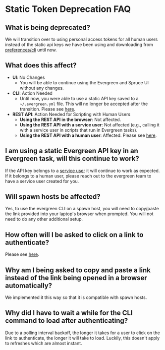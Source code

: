 # Static Token Deprecation FAQ

## What is being deprecated?

We will transition over to using personal access tokens for all human users instead of the static api keys we have been using and downloading from [preferences/cli](https://spruce.mongodb.com/preferences/cli) until now.


## What does this affect?

- **UI**: No Changes
  - You will be able to continue using the Evergreen and Spruce UI without any changes.
- **CLI**: Action Needed 
  - Until now, you were able to use a static API key saved to a `~/.evergreen.yml` file. This will no longer be accepted after the transition. Please see [here](../CLI.md#authentication).
- **REST API**: Action Needed for Scripting with Human Users
  - **Using the REST API in the browser**: Not affected.
  - **Using the REST API with a service user**: Not affected (e.g., calling it with a service user in scripts that run in Evergreen tasks).
  - **Using the REST API with a human user**: Affected. Please see [here](../API/REST-V1-Usage#authentication).


## I am using a static Evergreen API key in an Evergreen task, will this continue to work?

If the API key belongs to a [service user](../Project-Configuration/Project-and-Distro-Settings#service-users) it will continue to work as expected. If it belongs to a human user, please reach out to the evergreen team to have a service user created for you. 


## Will spawn hosts be affected?

Yes, to use the evergreen CLI on a spawn host, you will need to copy/paste the link provided into your laptop's browser when prompted. You will not need to do any other additional setup. 

## How often will I be asked to click on a link to authenticate?

Please see [here](https://kanopy.corp.mongodb.com/docs/corpsecure/auth_flow/#refresh-token).

## Why am I being asked to copy and paste a link instead of the link being opened in a browser automatically?

We implemented it this way so that it is compatible with spawn hosts. 


## Why did I have to wait a while for the CLI command to load after authenticating?
Due to a polling interval backoff, the longer it takes for a user to click on the link to authenticate, the longer it will take to load. Luckily, this doesn't apply to refreshes which are almost instant. 